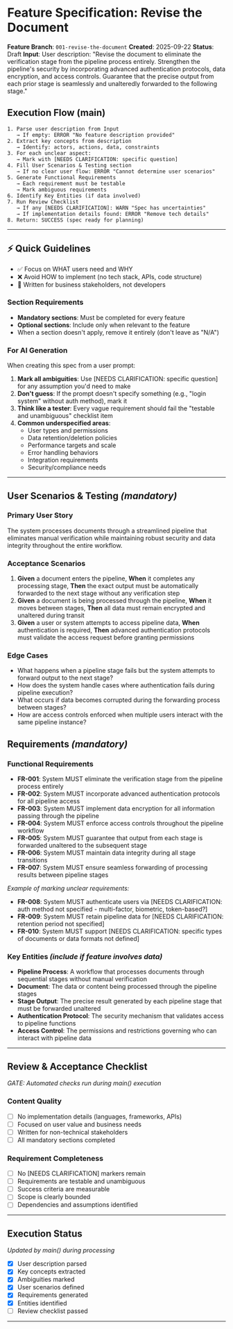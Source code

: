 # Feature Specification: Revise the Document

**Feature Branch**: `001-revise-the-document`
**Created**: 2025-09-22
**Status**: Draft
**Input**: User description: "Revise the document to eliminate the verification stage from the pipeline process entirely. Strengthen the pipeline's security by incorporating advanced authentication protocols, data encryption, and access controls. Guarantee that the precise output from each prior stage is seamlessly and unalteredly forwarded to the following stage."

## Execution Flow (main)
```
1. Parse user description from Input
   → If empty: ERROR "No feature description provided"
2. Extract key concepts from description
   → Identify: actors, actions, data, constraints
3. For each unclear aspect:
   → Mark with [NEEDS CLARIFICATION: specific question]
4. Fill User Scenarios & Testing section
   → If no clear user flow: ERROR "Cannot determine user scenarios"
5. Generate Functional Requirements
   → Each requirement must be testable
   → Mark ambiguous requirements
6. Identify Key Entities (if data involved)
7. Run Review Checklist
   → If any [NEEDS CLARIFICATION]: WARN "Spec has uncertainties"
   → If implementation details found: ERROR "Remove tech details"
8. Return: SUCCESS (spec ready for planning)
```

---

## ⚡ Quick Guidelines
- ✅ Focus on WHAT users need and WHY
- ❌ Avoid HOW to implement (no tech stack, APIs, code structure)
- 👥 Written for business stakeholders, not developers

### Section Requirements
- **Mandatory sections**: Must be completed for every feature
- **Optional sections**: Include only when relevant to the feature
- When a section doesn't apply, remove it entirely (don't leave as "N/A")

### For AI Generation
When creating this spec from a user prompt:
1. **Mark all ambiguities**: Use [NEEDS CLARIFICATION: specific question] for any assumption you'd need to make
2. **Don't guess**: If the prompt doesn't specify something (e.g., "login system" without auth method), mark it
3. **Think like a tester**: Every vague requirement should fail the "testable and unambiguous" checklist item
4. **Common underspecified areas**:
   - User types and permissions
   - Data retention/deletion policies
   - Performance targets and scale
   - Error handling behaviors
   - Integration requirements
   - Security/compliance needs

---

## User Scenarios & Testing *(mandatory)*

### Primary User Story
The system processes documents through a streamlined pipeline that eliminates manual verification while maintaining robust security and data integrity throughout the entire workflow.

### Acceptance Scenarios
1. **Given** a document enters the pipeline, **When** it completes any processing stage, **Then** the exact output must be automatically forwarded to the next stage without any verification step
2. **Given** a document is being processed through the pipeline, **When** it moves between stages, **Then** all data must remain encrypted and unaltered during transit
3. **Given** a user or system attempts to access pipeline data, **When** authentication is required, **Then** advanced authentication protocols must validate the access request before granting permissions

### Edge Cases
- What happens when a pipeline stage fails but the system attempts to forward output to the next stage?
- How does the system handle cases where authentication fails during pipeline execution?
- What occurs if data becomes corrupted during the forwarding process between stages?
- How are access controls enforced when multiple users interact with the same pipeline instance?

## Requirements *(mandatory)*

### Functional Requirements
- **FR-001**: System MUST eliminate the verification stage from the pipeline process entirely
- **FR-002**: System MUST incorporate advanced authentication protocols for all pipeline access
- **FR-003**: System MUST implement data encryption for all information passing through the pipeline
- **FR-004**: System MUST enforce access controls throughout the pipeline workflow
- **FR-005**: System MUST guarantee that output from each stage is forwarded unaltered to the subsequent stage
- **FR-006**: System MUST maintain data integrity during all stage transitions
- **FR-007**: System MUST ensure seamless forwarding of processing results between pipeline stages

*Example of marking unclear requirements:*
- **FR-008**: System MUST authenticate users via [NEEDS CLARIFICATION: auth method not specified - multi-factor, biometric, token-based?]
- **FR-009**: System MUST retain pipeline data for [NEEDS CLARIFICATION: retention period not specified]
- **FR-010**: System MUST support [NEEDS CLARIFICATION: specific types of documents or data formats not defined]

### Key Entities *(include if feature involves data)*
- **Pipeline Process**: A workflow that processes documents through sequential stages without manual verification
- **Document**: The data or content being processed through the pipeline stages
- **Stage Output**: The precise result generated by each pipeline stage that must be forwarded unaltered
- **Authentication Protocol**: The security mechanism that validates access to pipeline functions
- **Access Control**: The permissions and restrictions governing who can interact with pipeline data

---

## Review & Acceptance Checklist
*GATE: Automated checks run during main() execution*

### Content Quality
- [ ] No implementation details (languages, frameworks, APIs)
- [ ] Focused on user value and business needs
- [ ] Written for non-technical stakeholders
- [ ] All mandatory sections completed

### Requirement Completeness
- [ ] No [NEEDS CLARIFICATION] markers remain
- [ ] Requirements are testable and unambiguous
- [ ] Success criteria are measurable
- [ ] Scope is clearly bounded
- [ ] Dependencies and assumptions identified

---

## Execution Status
*Updated by main() during processing*

- [x] User description parsed
- [x] Key concepts extracted
- [x] Ambiguities marked
- [x] User scenarios defined
- [x] Requirements generated
- [x] Entities identified
- [ ] Review checklist passed

---
